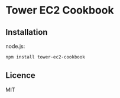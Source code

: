 # Tower EC2 Cookbook

## Installation

node.js:

```bash
npm install tower-ec2-cookbook
```

## Licence

MIT